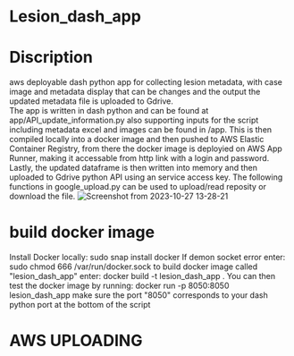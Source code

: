 # Lesion_dash_app
# Discription
aws deployable dash python app for collecting lesion metadata, with case image and metadata display that can be changes and the output the updated metadata file is uploaded to Gdrive.  
The app is written in dash python and can be found at app/API_update_information.py also supporting inputs for the script including metadata excel and images can be found in /app. This is then compiled locally into a docker image and then pushed to AWS Elastic Container Registry, from there the docker image is deployied on AWS App Runner, making it accessable from http link with a login and password. Lastly, the updated dataframe is then written into memory and then uploaded to 
Gdrive python API using an service access key. The following functions in google_upload.py can be used to upload/read reposity or download the file. 
![Screenshot from 2023-10-27 13-28-21](https://github.com/corcor27/Lesion_dash_app/assets/29410420/217359c1-332d-4f9f-8306-824081f47c04)

# build docker image
Install Docker locally: sudo snap install docker
If demon socket error enter: sudo chmod 666 /var/run/docker.sock
to build docker image called "lesion_dash_app" enter: docker build -t lesion_dash_app .
You can then test the docker image by running: docker run -p 8050:8050 lesion_dash_app
make sure the port "8050" corresponds to your dash python port at the bottom of the script

# AWS UPLOADING



